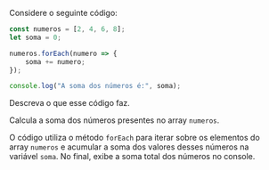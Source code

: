 Considere o seguinte código:

```js
const numeros = [2, 4, 6, 8];
let soma = 0;

numeros.forEach(numero => {
    soma += numero;
});

console.log("A soma dos números é:", soma);
```

Descreva o que esse código faz.

Calcula a soma dos números presentes no array `numeros`.

O código utiliza o método `forEach` para iterar sobre os elementos do array `numeros` e acumular a soma dos valores desses números na variável `soma`. No final, exibe a soma total dos números no console.